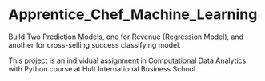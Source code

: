 # Apprentice_Chef_Machine_Learning
Build Two Prediction Models, one for Revenue (Regression Model), and another for cross-selling success classifying model. 

This project is an individual assignment in Computational Data Analytics with Python course at Hult International Business School.

